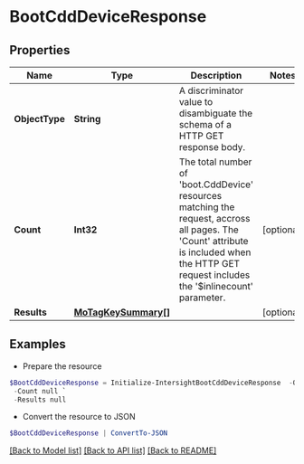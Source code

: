 # BootCddDeviceResponse
## Properties

Name | Type | Description | Notes
------------ | ------------- | ------------- | -------------
**ObjectType** | **String** | A discriminator value to disambiguate the schema of a HTTP GET response body. | 
**Count** | **Int32** | The total number of &#39;boot.CddDevice&#39; resources matching the request, accross all pages. The &#39;Count&#39; attribute is included when the HTTP GET request includes the &#39;$inlinecount&#39; parameter. | [optional] 
**Results** | [**MoTagKeySummary[]**](MoTagKeySummary.md) |  | [optional] 

## Examples

- Prepare the resource
```powershell
$BootCddDeviceResponse = Initialize-IntersightBootCddDeviceResponse  -ObjectType null `
 -Count null `
 -Results null
```

- Convert the resource to JSON
```powershell
$BootCddDeviceResponse | ConvertTo-JSON
```

[[Back to Model list]](../README.md#documentation-for-models) [[Back to API list]](../README.md#documentation-for-api-endpoints) [[Back to README]](../README.md)

